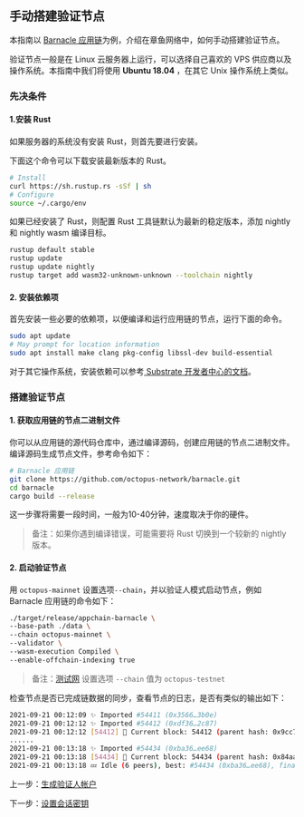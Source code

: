 ## 手动搭建验证节点

本指南以 [Barnacle 应用链](https://github.com/octopus-network/barnacle)为例，介绍在章鱼网络中，如何手动搭建验证节点。

验证节点一般是在 Linux 云服务器上运行，可以选择自己喜欢的 VPS 供应商以及操作系统。本指南中我们将使用 **Ubuntu 18.04** ，在其它 Unix 操作系统上类似。

### 先决条件

#### 1.安装 Rust

如果服务器的系统没有安装 Rust，则首先要进行安装。

下面这个命令可以下载安装最新版本的 Rust。

```bash
# Install
curl https://sh.rustup.rs -sSf | sh
# Configure
source ~/.cargo/env
```

如果已经安装了 Rust，则配置 Rust 工具链默认为最新的稳定版本，添加 nightly 和 nightly wasm 编译目标。

```bash
rustup default stable
rustup update
rustup update nightly
rustup target add wasm32-unknown-unknown --toolchain nightly
```

#### 2. 安装依赖项

首先安装一些必要的依赖项，以便编译和运行应用链的节点，运行下面的命令。

```bash
sudo apt update
# May prompt for location information
sudo apt install make clang pkg-config libssl-dev build-essential
```

对于其它操作系统，安装依赖可以参考[ Substrate 开发者中心的文档](https://substrate.dev/docs/en/knowledgebase/getting-started/#1-build-dependencies)。

### 搭建验证节点

#### 1. 获取应用链的节点二进制文件

你可以从应用链的源代码仓库中，通过编译源码，创建应用链的节点二进制文件。编译源码生成节点文件，参考命令如下：

```bash
# Barnacle 应用链
git clone https://github.com/octopus-network/barnacle.git
cd barnacle
cargo build --release
```

这一步骤将需要一段时间，一般为10-40分钟，速度取决于你的硬件。

> 备注：如果你遇到编译错误，可能需要将 Rust 切换到一个较新的 nightly 版本。

#### 2. 启动验证节点

用 `octopus-mainnet` 设置选项`--chain`，并以验证人模式启动节点，例如 Barnacle 应用链的命令如下：

```bash
./target/release/appchain-barnacle \
--base-path ./data \
--chain octopus-mainnet \
--validator \
--wasm-execution Compiled \
--enable-offchain-indexing true
```

> 备注：[测试网](https://testnet.oct.network/) 设置选项 `--chain` 值为 `octopus-testnet`

检查节点是否已完成链数据的同步，查看节点的日志，是否有类似的输出如下：

```bash
2021-09-21 00:12:09 ✨ Imported #54411 (0x3566…3b0e)
2021-09-21 00:12:12 ✨ Imported #54412 (0xdf36…2c87)
2021-09-21 00:12:12 [54412] 🐙 Current block: 54412 (parent hash: 0x9cc7f31a20793f50cf885835de0e3977a1e080431ebc002469aa176046ba094a)
......
2021-09-21 00:13:18 ✨ Imported #54434 (0xba36…ee68)
2021-09-21 00:13:18 [54434] 🐙 Current block: 54434 (parent hash: 0x84aa3d1b6455859f9503d6ecc70b50b183141fe08f5b0695357e00fe1d24d915)
2021-09-21 00:13:18 💤 Idle (6 peers), best: #54434 (0xba36…ee68), finalized #54431 (0xd194…b319), ⬇ 22.0kiB/s ⬆ 21.9kiB/s
```

上一步：[生成验证人帐户](./validator-generate-keys.md)

下一步：[设置会话密钥](./validator-set-session-keys.md)
